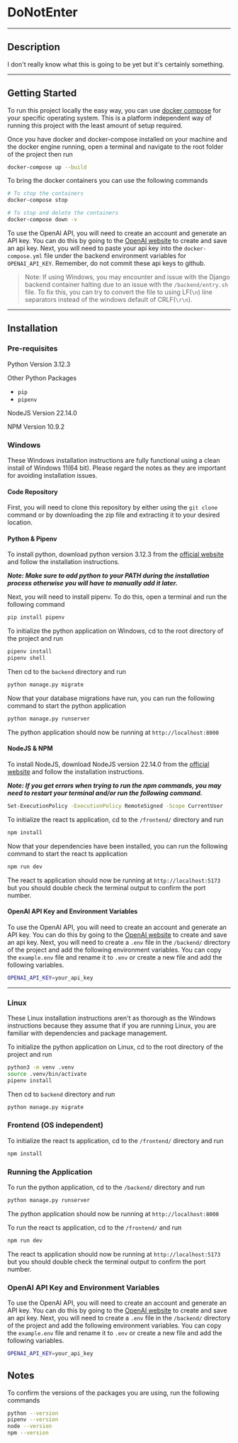 # DoNotEnter

---

## Description
I don't really know what this is going to be yet but it's certainly something.

---

## Getting Started
To run this project locally the easy way, you can use [docker compose](https://docs.docker.com/compose/install/) for your specific operating system. This is a platform independent way of running this project with the least amount of setup required.

Once you have docker and docker-compose installed on your machine and the docker engine running, open a terminal and navigate to the root folder of the project then run
```bash
docker-compose up --build
```

To bring the docker containers you can use the following commands
```bash
# To stop the containers
docker-compose stop

# To stop and delete the containers
docker-compose down -v
```

To use the OpenAI API, you will need to create an account and generate an API key. You can do this by going to the [OpenAI website](https://platform.openai.com/settings/organization/api-keys) to create and save an api key.
Next, you will need to paste your api key into the `docker-compose.yml` file under the backend environment variables for `OPENAI_API_KEY`. Remember, do not commit these api keys to github.

> Note: If using Windows, you may encounter and issue with the Django backend container halting due to an issue with the `/backend/entry.sh` file. 
> To fix this, you can try to convert the file to using LF(`\n`) line separators instead of the windows default of CRLF(`\r\n`).

---

## Installation

### Pre-requisites
Python Version 3.12.3

Other Python Packages
- `pip`
- `pipenv`

NodeJS Version 22.14.0

NPM Version 10.9.2

### Windows

These Windows installation instructions are fully functional using a clean install of Windows 11(64 bit). Please regard the notes as they are important for avoiding installation issues.

#### Code Repository
First, you will need to clone this repository by either using the `git clone` command or by downloading the zip file and extracting it to your desired location.

#### Python & Pipenv
To install python, download python version 3.12.3 from the [official website](https://www.python.org/downloads/) and follow the installation instructions.

***Note: Make sure to add python to your PATH during the installation process otherwise you will have to manually add it later.***

Next, you will need to install pipenv. To do this, open a terminal and run the following command
```bash
pip install pipenv
```

To initialize the python application on Windows, cd to the root directory of the project and run
```bash 
pipenv install
pipenv shell
```

Then cd to the `backend` directory and run
```bash
python manage.py migrate
```

Now that your database migrations have run, you can run the following command to start the python application
```bash
python manage.py runserver
```

The python application should now be running at `http://localhost:8000`

#### NodeJS & NPM
To install NodeJS, download NodeJS version 22.14.0 from the [official website](https://nodejs.org/en/download/) and follow the installation instructions.

***Note: If you get errors when trying to run the npm commands, you may need to restart your terminal and/or run the following command.***
```bash
Set-ExecutionPolicy -ExecutionPolicy RemoteSigned -Scope CurrentUser
```

To initialize the react ts application, cd to the `/frontend/` directory and run
```bash
npm install
```
Now that your dependencies have been installed, you can run the following command to start the react ts application
```bash
npm run dev
```

The react ts application should now be running at `http://localhost:5173` but you should double check the terminal output to confirm the port number.

#### OpenAI API Key and Environment Variables
To use the OpenAI API, you will need to create an account and generate an API key. You can do this by going to the [OpenAI website](https://platform.openai.com/settings/organization/api-keys) to create and save an api key.
Next, you will need to create a `.env` file in the `/backend/` directory of the project and add the following environment variables. You can copy the `example.env` file and rename it to `.env` or create a new file and add the following variables.
```bash
OPENAI_API_KEY=your_api_key
```

---

### Linux

These Linux installation instructions aren't as thorough as the Windows instructions because they assume that if you are running Linux, you are familiar with dependencies and package management.

To initialize the python application on Linux, cd to the root directory of the project and run
```bash
python3 -m venv .venv
source .venv/bin/activate
pipenv install
```

Then cd to `backend` directory and run
```bash
python manage.py migrate
```

### Frontend (OS independent)

To initialize the react ts application, cd to the `/frontend/` directory and run
```bash
npm install
```

### Running the Application
To run the python application, cd to the `/backend/` directory and run
```bash
python manage.py runserver
```
The python application should now be running at `http://localhost:8000`

To run the react ts application, cd to the `/frontend/` and run
```bash
npm run dev
```

The react ts application should now be running at `http://localhost:5173` but you should double check the terminal output to confirm the port number.

### OpenAI API Key and Environment Variables
To use the OpenAI API, you will need to create an account and generate an API key. You can do this by going to the [OpenAI website](https://platform.openai.com/settings/organization/api-keys) to create and save an api key.
Next, you will need to create a `.env` file in the `/backend/` directory of the project and add the following environment variables. You can copy the `example.env` file and rename it to `.env` or create a new file and add the following variables.
```bash
OPENAI_API_KEY=your_api_key
```

## Notes
To confirm the versions of the packages you are using, run the following commands
```bash
python --version
pipenv --version
node --version
npm --version
```